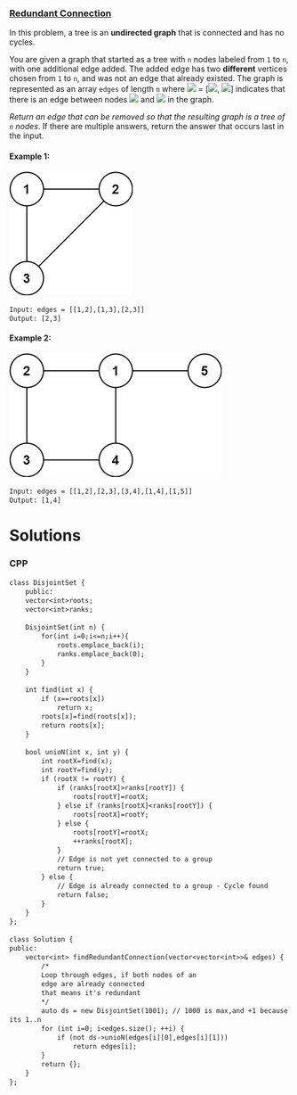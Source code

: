 ### [Redundant Connection](https://leetcode.com/problems/redundant-connection/) <br>

In this problem, a tree is an **undirected graph** that is connected and has no cycles.

You are given a graph that started as a tree with `n` nodes labeled from `1` to `n`, with one additional edge added. The added edge has two **different** vertices chosen from `1` to `n`, and was not an edge that already existed. The graph is represented as an array `edges` of length `n` where <img src="https://render.githubusercontent.com/render/math?math=edges[i]"> = [<img src="https://render.githubusercontent.com/render/math?math=a_i">, <img src="https://render.githubusercontent.com/render/math?math=b_i">] indicates that there is an edge between nodes <img src="https://render.githubusercontent.com/render/math?math=a_i"> and <img src="https://render.githubusercontent.com/render/math?math=b_i"> in the graph.

*Return an edge that can be removed so that the resulting graph is a tree of `n` nodes*. If there are multiple answers, return the answer that occurs last in the input.



#### Example 1:
<img src="../../../../../images/684_reduntant1-1-graph.jpg">

```
Input: edges = [[1,2],[1,3],[2,3]]
Output: [2,3]
```

#### Example 2:
<img src="../../../../../images/684_reduntant1-2-graph.jpg">

```
Input: edges = [[1,2],[2,3],[3,4],[1,4],[1,5]]
Output: [1,4]
```


# Solutions

### CPP
```
class DisjointSet {
    public:
    vector<int>roots;
    vector<int>ranks;
    
    DisjointSet(int n) {
        for(int i=0;i<=n;i++){
            roots.emplace_back(i);
            ranks.emplace_back(0);
        }        
    }
    
    int find(int x) {
        if (x==roots[x])
            return x;
        roots[x]=find(roots[x]);
        return roots[x];
    }
    
    bool unioN(int x, int y) {
        int rootX=find(x);
        int rootY=find(y);
        if (rootX != rootY) {
            if (ranks[rootX]>ranks[rootY]) {
                roots[rootY]=rootX;
            } else if (ranks[rootX]<ranks[rootY]) {
                roots[rootX]=rootY;
            } else {
                roots[rootY]=rootX;
                ++ranks[rootX];
            }
            // Edge is not yet connected to a group
            return true;
        } else {
            // Edge is already connected to a group - Cycle found
            return false;
        }
    }
};

class Solution {
public:
    vector<int> findRedundantConnection(vector<vector<int>>& edges) {
        /*
        Loop through edges, if both nodes of an
        edge are already connected 
        that means it's redundant
        */
        auto ds = new DisjointSet(1001); // 1000 is max,and +1 because its 1..n
        for (int i=0; i<edges.size(); ++i) {
            if (not ds->unioN(edges[i][0],edges[i][1]))
                return edges[i];
        }
        return {};
    }
};
```
